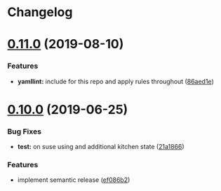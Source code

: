 # Changelog

# [0.11.0](https://github.com/saltstack-formulas/logrotate-formula/compare/v0.10.0...v0.11.0) (2019-08-10)


### Features

* **yamllint:** include for this repo and apply rules throughout ([86aed1e](https://github.com/saltstack-formulas/logrotate-formula/commit/86aed1e))

# [0.10.0](https://github.com/saltstack-formulas/logrotate-formula/compare/v0.9.0...v0.10.0) (2019-06-25)


### Bug Fixes

* **test:** on suse using and additional kitchen state ([21a1866](https://github.com/saltstack-formulas/logrotate-formula/commit/21a1866))


### Features

* implement semantic release ([ef086b2](https://github.com/saltstack-formulas/logrotate-formula/commit/ef086b2))
